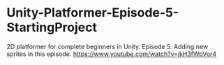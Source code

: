 # Unity-Platformer-Episode-5-StartingProject
2D platformer for complete beginners in Unity. Episode 5. Adding new sprites in this episode.
https://www.youtube.com/watch?v=jkH3fWpVor4
